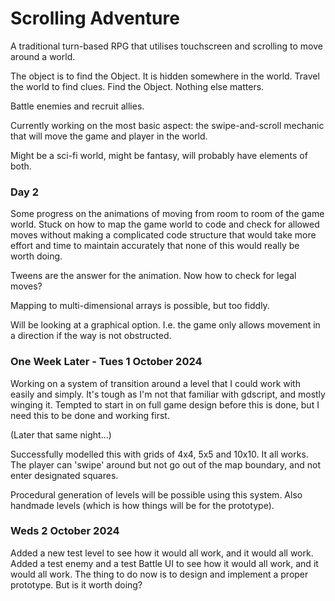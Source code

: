 # Scrolling Adventure

A traditional turn-based RPG that utilises touchscreen and scrolling to move around a world.

The object is to find the Object. It is hidden somewhere in the world. Travel the world to find clues. Find the Object. Nothing else matters.

Battle enemies and recruit allies.

Currently working on the most basic aspect: the swipe-and-scroll mechanic that will move the game and player in the world.

Might be a sci-fi world, might be fantasy, will probably have elements of both.

### Day 2

Some progress on the animations of moving from room to room of the game world. Stuck on how to map the game world to code and check for allowed moves without making a complicated code structure that would take more effort and time to maintain accurately that none of this would really be worth doing.

Tweens are the answer for the animation. Now how to check for legal moves?

Mapping to multi-dimensional arrays is possible, but too fiddly.

Will be looking at a graphical option. I.e. the game only allows movement in a direction if the way is not obstructed.

### One Week Later - Tues 1 October 2024

Working on a system of transition around a level that I could work with easily and simply. It's tough as I'm not that familiar with gdscript, and mostly winging it. Tempted to start in on full game design before this is done, but I need this to be done and working first.

(Later that same night...)

Successfully modelled this with grids of 4x4, 5x5 and 10x10. It all works. The player can 'swipe' around but not go out of the map boundary, and not enter designated squares.

Procedural generation of levels will be possible using this system. Also handmade levels (which is how things will be for the prototype).

### Weds 2 October 2024

Added a new test level to see how it would all work, and it would all work. Added a test enemy and a test Battle UI to see how it would all work, and it would all work. The thing to do now is to design and implement a proper prototype. But is it worth doing?
